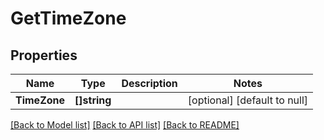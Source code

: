 # GetTimeZone

## Properties
Name | Type | Description | Notes
------------ | ------------- | ------------- | -------------
**TimeZone** | **[]string** |  | [optional] [default to null]

[[Back to Model list]](../README.md#documentation-for-models) [[Back to API list]](../README.md#documentation-for-api-endpoints) [[Back to README]](../README.md)
